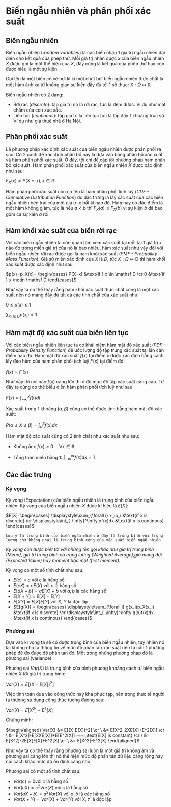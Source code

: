 # Biến ngẫu nhiên và phân phối xác suất
## Biến ngẫu nhiên
Biến ngẫu nhiên (*random variables*) là các biến nhận 1 giá trị ngẫu nhiên đại diện cho kết quả của phép thử. Mỗi giá trị nhận được $x$ của biến ngẫu nhiên $X$ được gọi là một thể hiện của $X$, đây cũng là kết quả của phép thử hay còn được hiểu là một sự kiện.

Gọi tên là một biến có vẻ hơi kì kì một chút bởi biến ngẫu nhiên thực chất là một hàm ánh xạ từ không gian sự kiện đầy đủ tới 1 số thực: $X: \Omega \mapsto \mathbb{R}$

Biến ngẫu nhiên có 2 dạng:

- Rời rạc (*discrete*): tập giá trị nó là rời rạc, tức là đếm được. Ví dụ như mặt chấm của con xúc xắc.
- Liên tục (*continous*): tập giá trị là liên tục tức là lấp đầy 1 khoảng trục số. Ví dụ như giá thuê nhà ở Hà Nội.

## Phân phối xác suất
Là phương pháp xác định xác suất của biến ngẫu nhiên được phân phối ra sao. Có 2 cách để xác định phân bố này là dựa vào bảng phân bố xác xuất và hàm phân phối xác suất. Ở đây, tôi chỉ đề cập tới phương pháp hàm phân bố xác suất. Hàm phân phối xác suất của biến ngẫu nhiên $X$ được xác định như sau:

$F_X(x) = P(X≤x),x∈R$

Hàm phân phối xác suất còn có tên là hàm phân phối tích luỹ (*CDF - Cumulative Distribution Function*) do đặc trưng là lấy xác suất của các biến ngẫu nhiên bên trái của một giá trị $x$ bất kì nào đó. Hàm này có đặc điểm là một hàm không giảm, tức là nếu $a<b$ thì $F_X(a) \le F_X(b)$ vì sự kiện $b$ đã bao gồm cả sự kiện $a$ rồi.

## Hàm khối xác suất của biến rời rạc
Với các biến ngẫu nhiên ta còn quan tâm xem xác suất tại mỗi tại 1 giá trị $x$ nào đó trong miền giá trị của nó là bao nhiêu, hàm xác suất như vậy đối với biến ngẫu nhiên rời rạc được gọi là hàm khối xác suất (*PMF - Probability Mass Function*). Giả sử miền xác định của $X$ là $D$, tức $X: \Omega \mapsto \mathsf D$ thì hàm khối xác suất được xác định như sau:

$p(x)=p_X(x)= \begin{cases} P(X=x) &\text{if } x \in \mathsf D \cr 0 &\text{if } x \notin \mathsf D \end{cases}$ 

Như vậy ta có thể thấy rằng hàm khối xác suất thực chất cũng là một xác suất nên nó mang đầy đủ tất cả các tính chất của xác suất như:

$0 \le p(x) \le 1$

$\displaystyle\sum_{x_i \in \mathsf D}p(x_i)=1$

## Hàm mật độ xác suất của biến liên tục
Với các biến ngẫu nhiên liên tục ta có khái niệm hàm mật độ xác suất (*PDF - Probability Density Function*) để ước lượng độ tập trung xác suất tại lân cận điểm nào đó. Hàm mật độ xác suất $f(x)$ tại điểm $x$ được xác định bằng cách lấy đạo hàm của hàm phân phối tích luỹ $F(x)$ tại điểm đó:

$f(x) = F^{\prime}(x)$

Như vậy thì nơi nào $f(x)$ càng lớn thì ở đó mức độ tập xác suất càng cao. Từ đây ta cũng có thể biểu diễn hàm phân phối tích luỹ như sau:

$F(x)=\int_{-\infty}^xf(t)dt$

Xác suất trong 1 khoảng $(\alpha,\beta)$ cũng có thể được tính bằng hàm mật độ xác suất:

$P(\alpha \le X \le \beta)=\int_\alpha^\beta f(x)dx$

Hàm mật độ xác suất cũng có 2 tính chất như xác suất như sau:

- Không âm: $f(x) \ge 0 ~~~, \forall x \in \mathbb{R}$

- Tổng toàn miền bằng 1: $\int_{-\infty}^\infty f(x)dx = 1$

## Các đặc trưng
### Kỳ vọng
Kỳ vọng (Expectation) của biến ngẫu nhiên là trung bình của biến ngẫu nhiên. Kỳ vọng của biến ngẫu nhiên $X$ được kí hiệu là $E[X]$:

$E[X]=\begin{cases} \displaystyle\sum_{\forall i} x_ip_i &\text{if x is discrete} \cr \displaystyle\int_{-\infty}^\infty xf(x)dx &\text{if x is continous} \end{cases}$

`Lưu ý là trung bình của biến ngẫu nhiên ở đây là trung bình với trọng lượng chứ không phải là trung bình cộng của xác suất biến ngẫu nhiên.`

*Kỳ vọng còn được biết tới với những tên gọi khác như giá trị trung bình (Mean), giá trị trung bình có trọng lượng (Weighted Average),giá mong đợi (Expected Value) hay moment bậc một (first moment).*

Kỳ vọng có một số tính chất như sau:

- $E(c) = c$ với $c$ là hằng số
- $E(cX) = cE(X)$ với $c$ là hằng số
- $E[aX+b] = aE[X]+b$ với $a, b$ là các hằng số
- $E[X+Y] = E[X]+E[Y]$
- $E[XY] = E[X]E[Y]$ với $X$, $Y$ là độc lập
- $E[g(X)] = \begin{cases} \displaystyle\sum_{\forall i} g(x_i)p_X(x_i) &\text{if x is discrete} \cr \displaystyle\int_{-\infty}^\infty g(x)f(x)dx &\text{if x is continous} \end{cases}$ 

### Phương sai
Dựa vào kì vọng ta sẽ có được trung bình của biến ngẫu nhiên, tuy nhiên nó lại không cho ta thông tin về mức độ phân tán xác suất nên ta cần 1 phương pháp để đo được độ phân tán đó. Một trong những phương pháp đó là phương sai (variance).

Phương sai $Var(X)$ là trung bình của bình phương khoảng cách từ biến ngẫu nhiên $X$ tới giá trị trung bình:

$Var(X)=E[(X-E[X])^2]$

Việc tính toán dựa vào công thức này khá phức tạp, nên trong thực tế người ta thường sử dụng công thức tương đương sau:

$Var(X)=E[X^2]-E^2[X]$

Chứng minh:

$\begin{aligned} Var(X) &= E[(X-E[X])^2] \cr \ &= E[X^2-2XE[X]+E^2[X]] \cr \ &= E[X^2]-E[2XE[X]]+E[E^2[X]] ~~~,\text{E[X] is constant} \cr \ &= E[X^2]-2E[X]E[X]+E^2[X] \cr \ &= E[X^2]-E^2[X] \end{aligned}$ 

Như vậy ta có thể thấy rằng phương sai luôn là một giá trị không âm và phương sai càng lớn thì nó thể hiện mức độ phân tán dữ liệu càng rộng hay nói cách khác mức độ ổn định càng nhỏ.

Phương sai có một số tính chất sau:

- $Var(c) = 0$với $c$ là hằng số
- $Var(cX) = c^2Var(X)$ với $c$ là hằng số
- $Var(aX+b) = a^2Var(X)$ với $a, b$ là các hằng số
- $Var(X+Y) = Var(X)+Var(Y)$ với $X, Y$ là độc lập